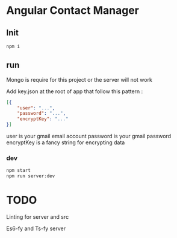 # Angular Contact Manager

## Init

```bash
npm i
```

## run

Mongo is require for this project or the server will not work

Add key.json at the root of app that follow this pattern :

```json
[{
    "user": "...",
    "password": "...",
    "encryptKey": "..."
}]
```
user is your gmail email account
password is your gmail password
encryptKey is a fancy string for encrypting data

### dev

```bash
npm start
npm run server:dev
```

# TODO

Linting for server and src

Es6-fy and Ts-fy server